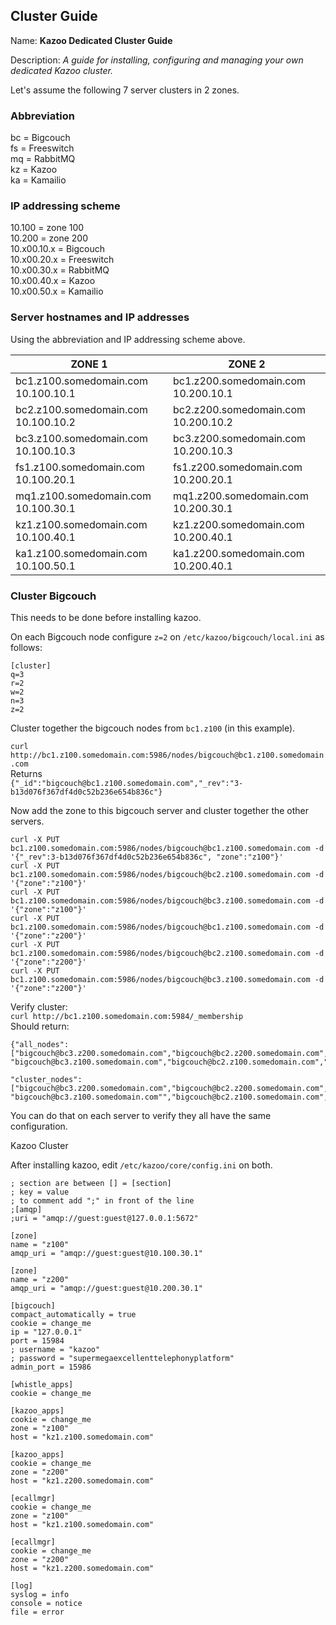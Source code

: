 ## Cluster Guide

Name: **Kazoo Dedicated Cluster Guide**

Description: *A guide for installing, configuring and managing your own dedicated Kazoo cluster.*

Let's assume the following 7 server clusters in 2 zones.
### Abbreviation
bc = Bigcouch  
fs = Freeswitch    
mq = RabbitMQ  
kz = Kazoo  
ka = Kamailio  

### IP addressing scheme  
10.100 = zone 100  
10.200 = zone 200  
10.x00.10.x = Bigcouch  
10.x00.20.x = Freeswitch  
10.x00.30.x = RabbitMQ  
10.x00.40.x = Kazoo  
10.x00.50.x = Kamailio  

### Server hostnames and IP addresses
Using the abbreviation and IP addressing scheme above.

| ZONE 1 | ZONE 2 |
| ---------- | ---------- |
|bc1.z100.somedomain.com  10.100.10.1  | bc1.z200.somedomain.com  10.200.10.1 |
bc2.z100.somedomain.com  10.100.10.2   | bc2.z200.somedomain.com  10.200.10.2 |
bc3.z100.somedomain.com  10.100.10.3   | bc3.z200.somedomain.com  10.200.10.3 |
fs1.z100.somedomain.com  10.100.20.1   | fs1.z200.somedomain.com  10.200.20.1 | 
mq1.z100.somedomain.com  10.100.30.1   | mq1.z200.somedomain.com  10.200.30.1 |
kz1.z100.somedomain.com  10.100.40.1   | kz1.z200.somedomain.com  10.200.40.1 |
ka1.z100.somedomain.com  10.100.50.1   | ka1.z200.somedomain.com  10.200.40.1 |

### Cluster Bigcouch
This needs to be done before installing kazoo.

On each Bigcouch node configure `z=2` on `/etc/kazoo/bigcouch/local.ini` as follows:
```
[cluster]  
q=3  
r=2  
w=2  
n=3  
z=2  
```

Cluster together the bigcouch nodes from `bc1.z100` (in this example).

```curl http://bc1.z100.somedomain.com:5986/nodes/bigcouch@bc1.z100.somedomain.com```  
Returns  
```{"_id":"bigcouch@bc1.z100.somedomain.com","_rev":"3-b13d076f367df4d0c52b236e654b836c"}```  

Now add the zone to this bigcouch server and cluster together the other servers.
```
curl -X PUT bc1.z100.somedomain.com:5986/nodes/bigcouch@bc1.z100.somedomain.com -d '{"_rev":3-b13d076f367df4d0c52b236e654b836c", "zone":"z100"}'
curl -X PUT bc1.z100.somedomain.com:5986/nodes/bigcouch@bc2.z100.somedomain.com -d '{"zone":"z100"}'
curl -X PUT bc1.z100.somedomain.com:5986/nodes/bigcouch@bc3.z100.somedomain.com -d '{"zone":"z100"}'
curl -X PUT bc1.z100.somedomain.com:5986/nodes/bigcouch@bc1.z100.somedomain.com -d '{"zone":"z200"}'
curl -X PUT bc1.z100.somedomain.com:5986/nodes/bigcouch@bc2.z100.somedomain.com -d '{"zone":"z200"}'
curl -X PUT bc1.z100.somedomain.com:5986/nodes/bigcouch@bc3.z100.somedomain.com -d '{"zone":"z200"}'
```
Verify cluster:  
`curl http://bc1.z100.somedomain.com:5984/_membership`  
Should return:  
```
{"all_nodes":["bigcouch@bc3.z200.somedomain.com","bigcouch@bc2.z200.somedomain.com","bigcouch@bc1.z200.somedomain.com",
"bigcouch@bc3.z100.somedomain.com","bigcouch@bc2.z100.somedomain.com","bigcouch@bc1.z100.somedomain.com"],

"cluster_nodes":["bigcouch@bc3.z200.somedomain.com","bigcouch@bc2.z200.somedomain.com","bigcouch@bc1.z200.somedomain.com",
"bigcouch@bc3.z100.somedomain.com"","bigcouch@bc2.z100.somedomain.com","bigcouch@bc1.z100.somedomain.com"]}
```
You can do that on each server to verify they all have the same configuration.

Kazoo Cluster

After installing kazoo, edit `/etc/kazoo/core/config.ini` on both.  
```
; section are between [] = [section]
; key = value
; to comment add ";" in front of the line
;[amqp]
;uri = "amqp://guest:guest@127.0.0.1:5672"

[zone]
name = "z100"
amqp_uri = "amqp://guest:guest@10.100.30.1"

[zone]
name = "z200"
amqp_uri = "amqp://guest:guest@10.200.30.1"

[bigcouch]
compact_automatically = true
cookie = change_me
ip = "127.0.0.1"
port = 15984
; username = "kazoo"
; password = "supermegaexcellenttelephonyplatform"
admin_port = 15986

[whistle_apps]
cookie = change_me

[kazoo_apps]
cookie = change_me
zone = "z100"
host = "kz1.z100.somedomain.com"

[kazoo_apps]
cookie = change_me
zone = "z200"
host = "kz1.z200.somedomain.com"

[ecallmgr]
cookie = change_me
zone = "z100"
host = "kz1.z100.somedomain.com"

[ecallmgr]
cookie = change_me
zone = "z200"
host = "kz1.z200.somedomain.com"

[log]
syslog = info
console = notice
file = error
```
